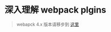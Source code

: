 # 深入理解 webpack plgins

> webapck 4.x 版本请移步到 [这里](https://github.com/robbiemie/webpack-simple-plugins/v4)